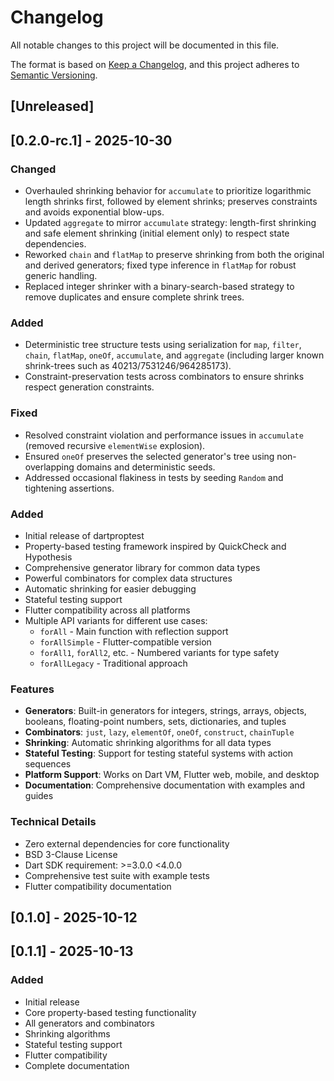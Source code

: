 # Changelog

All notable changes to this project will be documented in this file.

The format is based on [Keep a Changelog](https://keepachangelog.com/en/1.0.0/),
and this project adheres to [Semantic Versioning](https://semver.org/spec/v2.0.0.html).

## [Unreleased]

## [0.2.0-rc.1] - 2025-10-30

### Changed
- Overhauled shrinking behavior for `accumulate` to prioritize logarithmic length shrinks first, followed by element shrinks; preserves constraints and avoids exponential blow-ups.
- Updated `aggregate` to mirror `accumulate` strategy: length-first shrinking and safe element shrinking (initial element only) to respect state dependencies.
- Reworked `chain` and `flatMap` to preserve shrinking from both the original and derived generators; fixed type inference in `flatMap` for robust generic handling.
- Replaced integer shrinker with a binary-search-based strategy to remove duplicates and ensure complete shrink trees.

### Added
- Deterministic tree structure tests using serialization for `map`, `filter`, `chain`, `flatMap`, `oneOf`, `accumulate`, and `aggregate` (including larger known shrink-trees such as 40213/7531246/964285173).
- Constraint-preservation tests across combinators to ensure shrinks respect generation constraints.

### Fixed
- Resolved constraint violation and performance issues in `accumulate` (removed recursive `elementWise` explosion).
- Ensured `oneOf` preserves the selected generator's tree using non-overlapping domains and deterministic seeds.
- Addressed occasional flakiness in tests by seeding `Random` and tightening assertions.

### Added
- Initial release of dartproptest
- Property-based testing framework inspired by QuickCheck and Hypothesis
- Comprehensive generator library for common data types
- Powerful combinators for complex data structures
- Automatic shrinking for easier debugging
- Stateful testing support
- Flutter compatibility across all platforms
- Multiple API variants for different use cases:
  - `forAll` - Main function with reflection support
  - `forAllSimple` - Flutter-compatible version
  - `forAll1`, `forAll2`, etc. - Numbered variants for type safety
  - `forAllLegacy` - Traditional approach

### Features
- **Generators**: Built-in generators for integers, strings, arrays, objects, booleans, floating-point numbers, sets, dictionaries, and tuples
- **Combinators**: `just`, `lazy`, `elementOf`, `oneOf`, `construct`, `chainTuple`
- **Shrinking**: Automatic shrinking algorithms for all data types
- **Stateful Testing**: Support for testing stateful systems with action sequences
- **Platform Support**: Works on Dart VM, Flutter web, mobile, and desktop
- **Documentation**: Comprehensive documentation with examples and guides

### Technical Details
- Zero external dependencies for core functionality
- BSD 3-Clause License
- Dart SDK requirement: >=3.0.0 <4.0.0
- Comprehensive test suite with example tests
- Flutter compatibility documentation

## [0.1.0] - 2025-10-12
## [0.1.1] - 2025-10-13

### Added
- Initial release
- Core property-based testing functionality
- All generators and combinators
- Shrinking algorithms
- Stateful testing support
- Flutter compatibility
- Complete documentation
